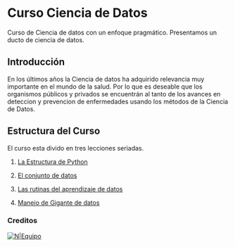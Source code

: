 
# Curso Ciencia de Datos

Curso de Ciencia de datos con un enfoque pragmático. Presentamos un ducto de ciencia de datos. 

## Introducción
En los últimos años la Ciencia de datos ha adquirido relevancia muy importante en el mundo de la salud. Por lo que es deseable que los organismos  públicos y privados se encuentrán al tanto de los avances  en deteccion y prevencion de enfermedades usando los métodos de la Ciencia de Datos. 

## Estructura del Curso 
El curso esta divido en tres lecciones seriadas.

1) [La Estructura de Python](https://weasysolutions.github.io/data-science-course/presentation/lesson_1.slides.html#/)  

2) [El conjunto de datos](https://weasysolutions.github.io/data-science-course/presentation/lesson_2.slides.html#/) 

3) [Las rutinas del aprendizaje de datos](https://weasysolutions.github.io/data-science-course/presentation/lesson_3.slides.html#/) 

3) [Manejo de Gigante de datos](https://weasysolutions.github.io/data-science-course/presentation/lesson_4.slides.html#/) 

### Creditos
[![N|Equipo](https://weasysolutions.github.io/data-science-course/images/weasysolutions.png)](http://weasysolutions.com)

